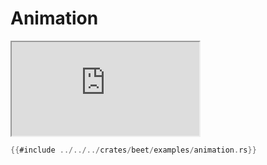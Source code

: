 # Animation

<iframe src="https://storage.googleapis.com/beet-examples/animation/index.html"></iframe>

```rust
{{#include ../../../crates/beet/examples/animation.rs}}
```